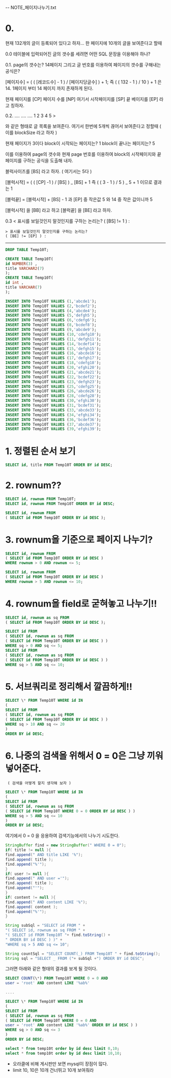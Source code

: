 -- NOTE\_페이지나누기.txt

# 0.

현재 132개의 글이 등록되어 있다고 하자...
한 페이지에 10개의 글을 보여준다고 할때

0.0 테이블에 입력되어진 글의 갯수를 세려면
어떤 SQL 문장을 이용해야 하나?

0.1. page의 갯수는? 14페이지
그리고 글 번호를 이용하여 페이지의 갯수를
구해내는 공식은?

[페이지수] = ( ( [레코드수] - 1 ) / [페이지당글수] ) + 1;
즉 ( ( 132 - 1 ) / 10 ) + 1 은 14.
1페이지 부터 14 페이지 까지 존재하게 된다.

현재 페이지를 [CP]
페이지 수를 [NP]
여기서 시작페이지를 [SP]
끝 베이지를 [EP] 라고 칭하자.

0.2.
....
....
....
1 2 3 4 5 >

와 같은 형태로 글 목록을 보여준다.
여기서 한번에 5개씩 끊어서 보여준다고 정할때
( 이를 blockSize 라고 하자 )

현재 페이지가 3이다
block이 시작되는 페이지는? 1
block이 끝나는 페이지는? 5

이를 이용하여 page의 갯수와 현재 page 번호를 이용하여
block의 시작페이지와 끝 페이지를 구하는 공식을
도출해 내자.

블럭사이즈를 [BS] 라고 하자. ( 여기서는 5다 )

[블럭시작] = ( ( [CP] -1 ) / [BS] ) _ [BS] + 1
즉 ( ( 3 - 1 ) / 5 ) _ 5 + 1 이므로 결과는 1

[블럭끝] = [블럭시작] + [BS] - 1 과 [EP] 중 작은값
5 와 14 중 작은 값이니까 5

[블럭시작] 을 [BB] 라고 하고
[블럭끝] 을 [BE] 라고 하자.

0.3 < 표시를 보일것인지 말것인지를 구하는 논리는?
( [BS] != 1 ) :

    > 표시를 보일것인지 말것인지를 구하는 논리는?
    ( [BE] != [EP] ) :

---

```sql
DROP TABLE Temp10T;

CREATE TABLE Temp10T(
id NUMBER(3) ,
title VARCHAR2(7)
);
CREATE TABLE Temp10T(
id int ,
title VARCHAR(7)
);

INSERT INTO Temp10T VALUES (1,'abcde1');
INSERT INTO Temp10T VALUES (2,'bcdef2');
INSERT INTO Temp10T VALUES (4,'abcde4');
INSERT INTO Temp10T VALUES (5,'defgh5');
INSERT INTO Temp10T VALUES (6,'cdefg6');
INSERT INTO Temp10T VALUES (8,'bcdef8');
INSERT INTO Temp10T VALUES (9,'abcde9');
INSERT INTO Temp10T VALUES (10,'cdefg10');
INSERT INTO Temp10T VALUES (11,'defgh11');
INSERT INTO Temp10T VALUES (14,'bcdef14');
INSERT INTO Temp10T VALUES (15,'defgh15');
INSERT INTO Temp10T VALUES (16,'abcde16');
INSERT INTO Temp10T VALUES (17,'defgh17');
INSERT INTO Temp10T VALUES (18,'cdefg18');
INSERT INTO Temp10T VALUES (20,'efghi20');
INSERT INTO Temp10T VALUES (21,'abcde21');
INSERT INTO Temp10T VALUES (22,'bcdef22');
INSERT INTO Temp10T VALUES (23,'defgh23');
INSERT INTO Temp10T VALUES (25,'cdefg25');
INSERT INTO Temp10T VALUES (26,'abcde26');
INSERT INTO Temp10T VALUES (28,'cdefg28');
INSERT INTO Temp10T VALUES (30,'efghi30');
INSERT INTO Temp10T VALUES (31,'bcdef31');
INSERT INTO Temp10T VALUES (33,'abcde33');
INSERT INTO Temp10T VALUES (34,'efghi34');
INSERT INTO Temp10T VALUES (36,'bcdef36');
INSERT INTO Temp10T VALUES (37,'abcde37');
INSERT INTO Temp10T VALUES (39,'efghi39');
```

# 1. 정렬된 순서 보기

```sql
SELECT id, title FROM Temp10T ORDER BY id DESC;
```

# 2. rownum??

```sql
SELECT id, rownum FROM Temp10T;
SELECT id, rownum FROM Temp10T ORDER BY id DESC;

SELECT id, rownum FROM
( SELECT id FROM Temp10T ORDER BY id DESC );
```

# 3. rownum을 기준으로 페이지 나누기?

```sql
SELECT id, rownum FROM
( SELECT id FROM Temp10T ORDER BY id DESC )
WHERE rownum > 0 AND rownum <= 5;

SELECT id, rownum FROM
( SELECT id FROM Temp10T ORDER BY id DESC )
WHERE rownum > 5 AND rownum <= 10;
```

# 4. rownum을 field로 굳혀놓고 나누기!!

```sql
SELECT id, rownum as sq FROM
( SELECT id FROM Temp10T ORDER BY id DESC );

SELECT id FROM
( SELECT id, rownum as sq FROM
( SELECT id FROM Temp10T ORDER BY id DESC ) )
WHERE sq > 0 AND sq <= 5;
SELECT id FROM
( SELECT id, rownum as sq FROM
( SELECT id FROM Temp10T ORDER BY id DESC ) )
WHERE sq > 5 AND sq <= 10;
```

# 5. 서브쿼리로 정리해서 깔끔하게!!

```sql
SELECT \* FROM Temp10T WHERE id IN
(
SELECT id FROM
( SELECT id, rownum as sq FROM
( SELECT id FROM Temp10T ORDER BY id DESC ) )
WHERE sq > 10 AND sq <= 20
)
ORDER BY id DESC;
```

# 6. 나중의 검색을 위해서 0 = 0은 그냥 끼워 넣어준다.

     ( 검색을 어떻게 할지 생각해 보자 )

```sql
SELECT \* FROM Temp10T WHERE id IN
(
SELECT id FROM
( SELECT id, rownum as sq FROM
( SELECT id FROM Temp10T WHERE 0 = 0 ORDER BY id DESC ) )
WHERE sq > 5 AND sq <= 10
)
ORDER BY id DESC;
```

여기에서 0 = 0 을 응용하여 검색기능에서의 나누기 시도한다.

```java
StringBuffer find = new StringBuffer(" WHERE 0 = 0");
if( title != null ){
find.append(" AND title LIKE '%");
find.append( title );
find.append("%'");
}
if( user != null ){
find.append(" AND user ='");
find.append( title );
find.append("'");
}
if( content != null ){
find.append(" AND content LIKE '%");
find.append( content );
find.append("%'");
}

String subSql = "SELECT id FROM " +
"( SELECT id, rownum as sq FROM " +
"( SELECT id FROM Temp10T "+ find.toString() +
" ORDER BY id DESC ) )" +
"WHERE sq > 5 AND sq <= 10";

String countSql = "SELECT COUNT(_) FROM Temp10T " + find.toString();
String sql = "SELECT _ FROM ("+ subSql +") ORDER BY id DESC";
```

그러면 아래와 같은 형태의 결과를 보게 될 것이다.

```sql
SELECT COUNT(\*) FROM Temp10T WHERE 0 = 0 AND
user = 'root' AND content LIKE '%ab%'

....

SELECT \* FROM Temp10T WHERE id IN
(
SELECT id FROM
( SELECT id, rownum as sq FROM
( SELECT id FROM Temp10T WHERE 0 = 0 AND
user = 'root' AND content LIKE '%ab%' ORDER BY id DESC ) )
WHERE sq > 0 AND sq <= 3
)
ORDER BY id DESC;
```

```sql
select * from temp10t order by id desc limit 0,10;
select * from temp10t order by id desc limit 10,10;
```

- 오라클에 비해 게시판만 보면 mysql이 장점이 많다.
- limit 10, 10은 10개 건너뛰고 10개 보여줘라
